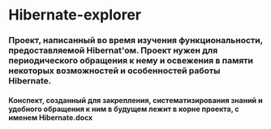# Hibernate-explorer

### Проект, написанный во время изучения функциональности, предоставляемой Hibernat'ом. Проект нужен для периодического обращения к нему и освежения в памяти некоторых возможностей и особенностей работы Hibernate.

#### Конспект, созданный для закрепления, систематизирования знаний и удобного обращения к ним в будущем лежит в корне проекта, с именем Hibernate.docx